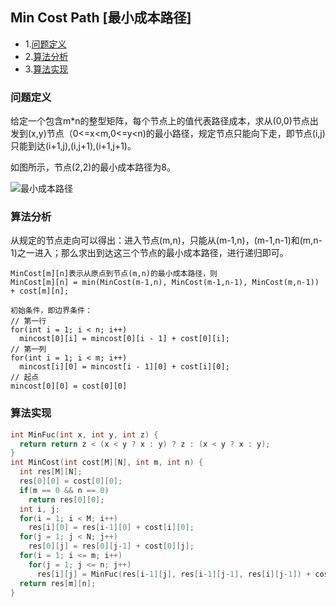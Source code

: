 ## Min Cost Path \[最小成本路径\]

  * 1.[问题定义](#问题定义)
  * 2.[算法分析](#算法分析)
  * 3.[算法实现](#算法实现)

### 问题定义

给定一个包含m*n的整型矩阵，每个节点上的值代表路径成本，求从(0,0)节点出发到(x,y)节点（0<=x<m,0<=y<n)的最小路径，规定节点只能向下走，即节点(i,j)只能到达(i+1,j),(i,j+1),(i+1,j+1)。

如图所示，节点(2,2)的最小成本路径为8。

![最小成本路径](http://on64c9tla.bkt.clouddn.com/Algorithm/min_cost_path.png)

### 算法分析

从规定的节点走向可以得出：进入节点(m,n)，只能从(m-1,n)，(m-1,n-1)和(m,n-1)之一进入；那么求出到达这三个节点的最小成本路径，进行递归即可。

```
MinCost[m][n]表示从原点到节点(m,n)的最小成本路径，则
MinCost[m][n] = min(MinCost(m-1,n), MinCost(m-1,n-1), MinCost(m,n-1)) + cost[m][n];

初始条件，即边界条件：
// 第一行
for(int i = 1; i < n; i++)
  mincost[0][i] = mincost[0][i - 1] + cost[0][i];
// 第一列
for(int i = 1; i < m; i++)
  mincost[i][0] = mincost[i - 1][0] + cost[i][0];
// 起点
mincost[0][0] = cost[0][0]
```

### 算法实现

```cpp
int MinFuc(int x, int y, int z) {
  return return z < (x < y ? x : y) ? z : (x < y ? x : y);
}
int MinCost(int cost[M][N], int m, int n) {
  int res[M][N];
  res[0][0] = cost[0][0];
  if(m == 0 && n == 0)
    return res[0][0];
  int i, j;
  for(i = 1; i < M; i++)
    res[i][0] = res[i-1][0] + cost[i][0];
  for(j = 1; j < N; j++)
    res[0][j] = res[0][j-1] + cost[0][j];
  for(i = 1; i <= m; i++)
    for(j = 1; j <= n; j++)
      res[i][j] = MinFuc(res[i-1][j], res[i-1][j-1], res[i][j-1]) + cost[i][j];
  return res[m][n];
}
```
